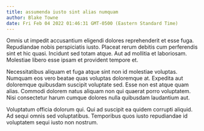 ```yaml
---
title: assumenda iusto sint alias numquam
author: Blake Towne
date: Fri Feb 04 2022 01:46:31 GMT-0500 (Eastern Standard Time)
---
```

Omnis ut impedit accusantium eligendi dolores reprehenderit et esse fuga. Repudiandae nobis perspiciatis iusto. Placeat rerum debitis cum perferendis sint et hic quasi. Incidunt sed totam atque. Aut ad mollitia et laboriosam. Molestiae libero esse ipsam et provident tempore et.

 Necessitatibus aliquam et fuga atque sint non id molestiae voluptas. Numquam eos vero beatae quas voluptas doloremque at. Expedita aut doloremque quibusdam suscipit voluptate sed. Esse non est atque quam alias. Commodi dolorem natus aliquam non qui quaerat porro voluptatem. Nisi consectetur harum cumque dolores nulla quibusdam laudantium aut.

 Voluptatum officia dolorum qui. Qui ad suscipit ea quidem corrupti aliquid. Ad sequi omnis sed voluptatibus. Temporibus quos iusto repudiandae id voluptatem sequi iusto non nostrum.